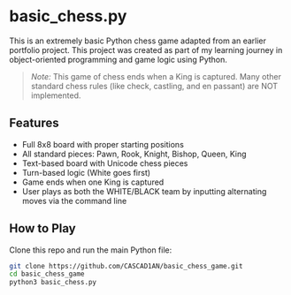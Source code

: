 # basic_chess.py

This is an extremely basic Python chess game adapted from an earlier portfolio project.
This project was created as part of my learning journey in object-oriented programming and game logic using Python.

> *Note:* This game of chess ends when a King is captured. 
> Many other standard chess rules (like check, castling, and en passant) are NOT implemented.

## Features

- Full 8x8 board with proper starting positions
- All standard pieces: Pawn, Rook, Knight, Bishop, Queen, King
- Text-based board with Unicode chess pieces
- Turn-based logic (White goes first)
- Game ends when one King is captured
- User plays as both the WHITE/BLACK team by inputting alternating moves via the command line

## How to Play

Clone this repo and run the main Python file:

```bash
git clone https://github.com/CASCAD1AN/basic_chess_game.git
cd basic_chess_game
python3 basic_chess.py
